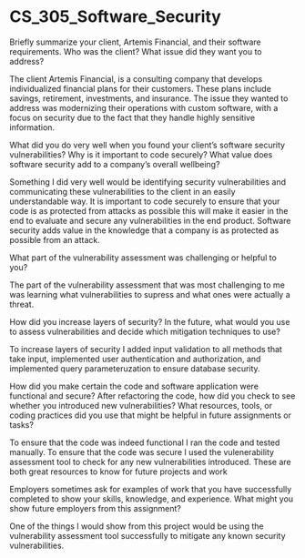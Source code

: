 # CS_305_Software_Security

Briefly summarize your client, Artemis Financial, and their software requirements. Who was the client? What issue did they want you to address?

  The client Artemis Financial, is a consulting company that develops individualized financial plans for their customers. These plans include savings, retirement, investments, and insurance. The issue they wanted to address was modernizing their operations with custom       software, with a focus on security due to the fact that they handle highly sensitive information.

What did you do very well when you found your client’s software security vulnerabilities? Why is it important to code securely? What value does software security add to a company’s overall wellbeing?

  Something I did very well would be identifying security vulnerabilities and communicating these vulnerabilities to the client in an easily understandable way. It is important to code securely to ensure that your code is as protected from attacks as possible
  this will make it easier in the end to evaluate and secure any vulnerabilities in the end product. Software security adds value in the knowledge that a company is as protected as possible from an attack.

What part of the vulnerability assessment was challenging or helpful to you?

  The part of the vulnerability assessment that was most challenging to me was learning what vulnerabilities to supress and what ones were actually a threat.

How did you increase layers of security? In the future, what would you use to assess vulnerabilities and decide which mitigation techniques to use?

  To increase layers of security I added input validation to all methods that take input, implemented user authentication and authorization, and implemented query parameteruzation to ensure database security.

How did you make certain the code and software application were functional and secure? After refactoring the code, how did you check to see whether you introduced new vulnerabilities?
What resources, tools, or coding practices did you use that might be helpful in future assignments or tasks?

  To ensure that the code was indeed functional I ran the code and tested manually. To ensure that the code was secure I used the vulenerability assessment tool to check for any new vulnerabilities introduced. These are both great resources to know for future projects and   work


Employers sometimes ask for examples of work that you have successfully completed to show your skills, knowledge, and experience. What might you show future employers from this assignment?

  One of the things I would show from this project would be using the vulnerability assessment tool successfully to mitigate any known security vulnerabilities.
